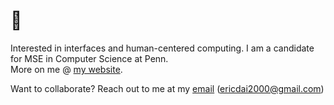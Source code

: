 # 🌅

Interested in interfaces and human-centered computing. I am a candidate for MSE in Computer Science at Penn. </br>
More on me @ [my website](https://www.ericdai.me/). </br>

Want to collaborate? Reach out to me at my [email](mailto:ericdai2000@gmail.com) (ericdai2000@gmail.com) </br>

<!--
**ericdai5/ericdai5** is a ✨ _special_ ✨ repository because its `README.md` (this file) appears on your GitHub profile.

Here are some ideas to get you started:

- 🔭 I’m currently working on ...
- 🌱 I’m currently learning ...
- 👯 I’m looking to collaborate on ...
- 🤔 I’m looking for help with ...
- 💬 Ask me about ...
- 📫 How to reach me: ...
- 😄 Pronouns: ...
- ⚡ Fun fact: ...
-->
